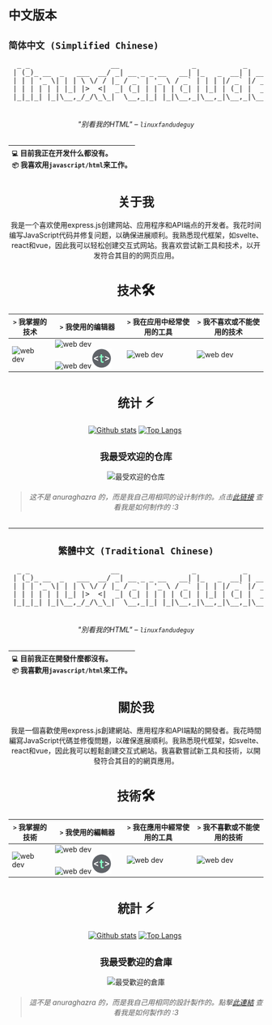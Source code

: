 # `中文版本`

## `简体中文 (Simplified Chinese)`

<div align="center">
<pre>
  _ _                   __                 _           _                        
 | (_)_ __  _   ___  __/ _| __ _ _ __   __| |_   _  __| | ___  __ _ _   _ _   _ 
 | | | '_ \| | | \ \/ / |_ / _` | '_ \ / _` | | | |/ _` |/ _ \/ _` | | | | | | |
 | | | | | | |_| |>  <|  _| (_| | | | | (_| | |_| | (_| |  __/ (_| | |_| | |_| |
 |_|_|_| |_|\__,_/_/\_\_|  \__,_|_| |_|\__,_|\__,_|\__,_|\___|\__, |\__,_|\__, |
                                                              |___/       |___/ 
</pre>

###### "别看我的HTML" – <code>linuxfandudeguy</code>

  | `💻` 目前我正在开发**什么都没有**。<br/>`📦` 我喜欢用`javascript/html`来工作。</br> |
  |:---|

# `关于我` 

我是一个喜欢使用express.js创建网站、应用程序和API端点的开发者。我花时间编写JavaScript代码并修复问题，以确保进展顺利。我熟悉现代框架，如svelte、react和vue，因此我可以轻松创建交互式网站。我喜欢尝试新工具和技术，以开发符合其目的的网页应用。

# `技术`🛠
| `>` 我掌握的技术 | `>` 我使用的编辑器 | `>` 我在应用中经常使用的工具 | `>` 我不喜欢或不能使用的技术 | 
|---------------------|---------------|----------------------------------------|----------------------------------|
| <img src="https://skillicons.dev/icons?i=html,js,react,vue,svelte,css,nodejs,python,rust" alt="web dev" height="40"/> | <img src="https://skillicons.dev/icons?i=sublime,vscode" alt="web dev" height="40"/><img src="https://upload.wikimedia.org/wikipedia/commons/thumb/8/8a/Gnu-nano.svg/1024px-Gnu-nano.svg.png" alt="web dev" height="40"/><img src="/assets/images/unnamed.png" alt="web dev" height="40"/> | <img src="https://skillicons.dev/icons?i=tailwind,npm,git,github,bootstrap,vercel,debian,express,obsidian" alt="web dev" height="40"/> | <img src="https://skillicons.dev/icons?i=electron,firebase,php,tauri" alt="web dev" height="40"/> |

# `统计` ⚡
  
  <a href="#">![Github stats](https://github-readme-stats.vercel.app/api?username=linuxfandudeguy&theme=blueberry&count_private=true&hide_border=true&line_height=20)</a>
  <a href="#">![Top Langs](https://github-readme-stats.vercel.app/api/top-langs/?username=linuxfandudeguy&layout=compact&theme=blueberry&count_private=true&hide_border=true)</a>
  <img src="https://komarev.com/ghpvc/?username=linuxfandudeguy&style=for-the-badge&color=orange" alt=""/>

## `我最受欢迎的仓库`

  <img src="https://popularrepostats.vercel.app/popular-repos?username=linuxfandudeguy" alt="最受欢迎的仓库"/>
 
                                              
> ###### 这不是 anuraghazra 的，而是我自己用相同的设计制作的。点击[此链接](https://github.com/linuxfandudeguy/top-repo-readme-stats/blob/master/README.md) 查看我是如何制作的 :3

---

## `繁體中文 (Traditional Chinese)`

<div align="center">
<pre>
  _ _                   __                 _           _                        
 | (_)_ __  _   ___  __/ _| __ _ _ __   __| |_   _  __| | ___  __ _ _   _ _   _ 
 | | | '_ \| | | \ \/ / |_ / _` | '_ \ / _` | | | |/ _` |/ _ \/ _` | | | | | | |
 | | | | | | |_| |>  <|  _| (_| | | | | (_| | |_| | (_| |  __/ (_| | |_| | |_| |
 |_|_|_| |_|\__,_/_/\_\_|  \__,_|_| |_|\__,_|\__,_|\__,_|\___|\__, |\__,_|\__, |
                                                              |___/       |___/ 
</pre>

###### "別看我的HTML" – <code>linuxfandudeguy</code>

  | `💻` 目前我正在開發**什麼都沒有**。<br/>`📦` 我喜歡用`javascript/html`來工作。</br> |
  |:---|

# `關於我` 

我是一個喜歡使用express.js創建網站、應用程序和API端點的開發者。我花時間編寫JavaScript代碼並修復問題，以確保進展順利。我熟悉現代框架，如svelte、react和vue，因此我可以輕鬆創建交互式網站。我喜歡嘗試新工具和技術，以開發符合其目的的網頁應用。

# `技術`🛠
| `>` 我掌握的技術 | `>` 我使用的編輯器 | `>` 我在應用中經常使用的工具 | `>` 我不喜歡或不能使用的技術 | 
|---------------------|---------------|----------------------------------------|----------------------------------|
| <img src="https://skillicons.dev/icons?i=html,js,react,vue,svelte,css,nodejs,python,rust" alt="web dev" height="40"/> | <img src="https://skillicons.dev/icons?i=sublime,vscode" alt="web dev" height="40"/><img src="https://upload.wikimedia.org/wikipedia/commons/thumb/8/8a/Gnu-nano.svg/1024px-Gnu-nano.svg.png" alt="web dev" height="40"/><img src="/assets/images/unnamed.png" alt="web dev" height="40"/> | <img src="https://skillicons.dev/icons?i=tailwind,npm,git,github,bootstrap,vercel,debian,express,obsidian" alt="web dev" height="40"/> | <img src="https://skillicons.dev/icons?i=electron,firebase,php,tauri" alt="web dev" height="40"/> |

# `統計` ⚡
  
  <a href="#">![Github stats](https://github-readme-stats.vercel.app/api?username=linuxfandudeguy&theme=blueberry&count_private=true&hide_border=true&line_height=20)</a>
  <a href="#">![Top Langs](https://github-readme-stats.vercel.app/api/top-langs/?username=linuxfandudeguy&layout=compact&theme=blueberry&count_private=true&hide_border=true)</a>
  <img src="https://komarev.com/ghpvc/?username=linuxfandudeguy&style=for-the-badge&color=orange" alt=""/>

## `我最受歡迎的倉庫`

  <img src="https://popularrepostats.vercel.app/popular-repos?username=linuxfandudeguy" alt="最受歡迎的倉庫"/>
 
                                              
> ###### 這不是 anuraghazra 的，而是我自己用相同的設計製作的。點擊[此連結](https://github.com/linuxfandudeguy/top-repo-readme-stats/blob/master/README.md) 查看我是如何製作的 :3
